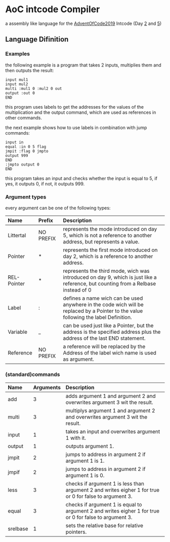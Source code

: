 # AoC intcode Compiler
a assembly like language for the [AdventOfCode2019](https://adventofcode.com/2019/about) Intcode (Day [2](https://adventofcode.com/2019/day/2) and [5](https://adventofcode.com/2019/day/5))

## Language Difinition

### Examples
the following example is a program that takes 2 inputs, multiplies them and then outputs the result:
```
input mul1
input mul2
multi :mul1 0 :mul2 0 out
output :out 0
END
```
this program uses labels to get the addresses for the values of the multiplication and the output command, which are used as references in other commands.

the next example shows how to use labels in combination with jump commands:
```
input in
equal :in 0 5 flag
jmpit :flag 0 jmpto
output 999
END
:jmpto output 0
END
```
this program takes an input and checks whether the input is equal to 5, if yes, it outputs 0, if not, it outputs 999.

### Argument types
every argument can be one of the following types:

| Name        | Prefix    | Description                                                                                                                          |
| :---        | :---      | :---                                                                                                                                 |
| Littertal   | NO PREFIX | represents the mode introduced on day 5, which is not a reference to another address, but represents a value.                        |
| Pointer     | *         | represents the first mode introduced on day 2, which is a reference to another address.                                              |
| REL-Pointer | *         | represents the third mode, wich was introduced on day 9, which is just like a reference, but counting from a Relbase instead of 0    |
| Label       | :         | defines a name wich can be used anywhere in the code wich will be replaced by a Pointer to the value following the label Definition. |
| Variable    | _         | can be used just like a Pointer, but the address is the specified address plus the address of the last END statement.                |
| Reference   | NO PREFIX | a reference will be replaced by the Address of the label wich name is used as argument.                                              |

### (standard)commands

| Name     | Arguments |Description                                                                                              |
| :--      | :---      | :---                                                                                                    |
| add      | 3         | adds argument 1 and argument 2 and overwrites argument 3 wit the result.                                |
| multi    | 3         | multiplys argument 1 and argument 2 and overwrites argument 3 wit the result.                           |
| input    | 1         | takes an input and overwrites argument 1 with it.                                                       |
| output   | 1         | outputs argument 1.                                                                                     |
| jmpit    | 2         | jumps to address in argument 2 if argument 1 is 1.                                                      |
| jmpif    | 2         | jumps to address in argument 2 if argument 1 is 0.                                                      |
| less     | 3         | checks if argument 1 is less than argument 2 and writes eigher 1 for true or 0 for false to argument 3. |
| equal    | 3         | checks if argument 1 is equal to argument 2 and writes eigher 1 for true or 0 for false to argument 3.  |
| srelbase | 1         | sets the relative base for relative pointers.                                                           |
